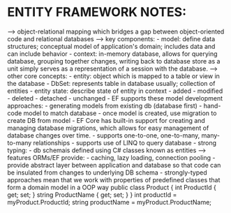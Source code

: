 ENTITY FRAMEWORK NOTES:
======================================================================

--> object-relational mapping which bridges a gap between object-oriented code and relational databases
--> key components: 
    - model: define data structures; conceptual model of application's domain; includes data and can include behavior
    - context: in-memory database, allows for querying database, grouping together changes, writing back to database store as a unit
    simply serves as a representation of a session with the database.
--> other core concepts: 
    - entity: object which is mapped to a table or view in the database
    - DbSet<T>: represents table in database usually; collection of entities
    - entity state: describe state of entity in context
        - added
        - modified
        - deleted
        - detached
        - unchanged
    - EF supports these model development approaches:
        - generating models from existing db (database first)
        - hand-code model to match database
        - once model is created, use migration to create DB from model
    - EF Core has built-in support for creating and managing database migrations, which allows for easy management of database changes over time.
    - supports one-to-one, one-to-many, many-to-many relationships
    - supports use of LINQ to query database
    - strong typing:
        - db schemais defined using C# classes known as entities
--> features ORMs/EF provide:
    - caching, lazy loading, connection pooling
    - provide abstract layer between application and database so that code can be insulated from changes to underlying DB schema
    - strongly-typed approaches mean that we work with properties of predefined classes that form a domain model in a OOP way
        public class Product
        {
            int ProductId { get; set; }
            string ProductName { get; set; }
        }
        int productId = myProduct.ProductId;
        string productName = myProduct.ProductName;
